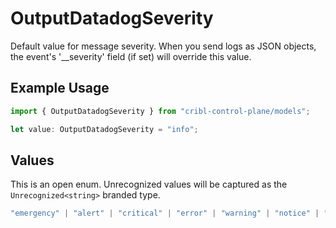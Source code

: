 # OutputDatadogSeverity

Default value for message severity. When you send logs as JSON objects, the event's '__severity' field (if set) will override this value.

## Example Usage

```typescript
import { OutputDatadogSeverity } from "cribl-control-plane/models";

let value: OutputDatadogSeverity = "info";
```

## Values

This is an open enum. Unrecognized values will be captured as the `Unrecognized<string>` branded type.

```typescript
"emergency" | "alert" | "critical" | "error" | "warning" | "notice" | "info" | "debug" | Unrecognized<string>
```